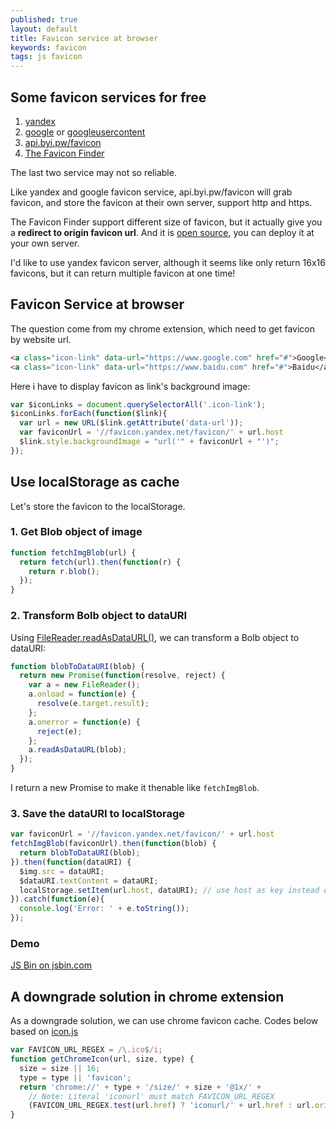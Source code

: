 ```yaml
---
published: true
layout: default
title: Favicon service at browser
keywords: favicon
tags: js favicon
---
```


## Some favicon services for free
1. [yandex](//favicon.yandex.net/favicon/google.com/yandex.ru/codepen.io/douban.com/readfree.me/dianying.fm)
2. [google](https://www.google.com/s2/favicons?domain=vdisk.weibo.com) or [googleusercontent](https://s2.googleusercontent.com/s2/favicons?domain=css-tricks.com)
3. [api.byi.pw/favicon](http://api.byi.pw/favicon)
4. [The Favicon Finder](https://icons.better-idea.org/)

The last two service may not so reliable.

Like yandex and google favicon service, api.byi.pw/favicon will grab favicon, and store the favicon at their own server, support http and https.

The Favicon Finder support different size of favicon, but it actually give you a __redirect to origin favicon url__. And it is [open source](https://github.com/mat/besticon), you can deploy it at your own server.

I'd like to use yandex favicon server, although it seems like only return 16x16 favicons, but it can return multiple favicon at one time!

## Favicon Service at browser
The question come from my chrome extension, which need to get favicon by website url.

```html
<a class="icon-link" data-url="https://www.google.com" href="#">Google</a>
<a class="icon-link" data-url="https://www.baidu.com" href="#">Baidu</a>
```

Here i have to display favicon as link's background image:

```js
var $iconLinks = document.querySelectorAll('.icon-link');
$iconLinks.forEach(function($link){
  var url = new URL($link.getAttribute('data-url'));
  var faviconUrl = '//favicon.yandex.net/favicon/' + url.host
  $link.style.backgroundImage = "url('" + faviconUrl + "')";
});

```

## Use localStorage as cache
Let's store the favicon to the localStorage.

### 1. Get Blob object of image
```js
function fetchImgBlob(url) {
  return fetch(url).then(function(r) {
    return r.blob();
  });
}
```

### 2. Transform Bolb object to dataURI
Using [FileReader.readAsDataURL()](https://developer.mozilla.org/en-US/docs/Web/API/FileReader/readAsDataURL), we can transform a Bolb object to dataURI:

```js
function blobToDataURI(blob) {
  return new Promise(function(resolve, reject) {
    var a = new FileReader();
    a.onload = function(e) {
      resolve(e.target.result);
    };
    a.onerror = function(e) {
      reject(e);
    };
    a.readAsDataURL(blob);
  });
}
```
I return a new Promise to make it thenable like `fetchImgBlob`.

### 3. Save the dataURI to localStorage
```js
var faviconUrl = '//favicon.yandex.net/favicon/' + url.host
fetchImgBlob(faviconUrl).then(function(blob) {
  return blobToDataURI(blob);
}).then(function(dataURI) {
  $img.src = dataURI;
  $dataURI.textContent = dataURI;
  localStorage.setItem(url.host, dataURI); // use host as key instead of the whole url
}).catch(function(e){
  console.log('Error: ' + e.toString());
});
```

### Demo
<a class="jsbin-embed" href="//jsbin.com/hayoku/embed?js,output">JS Bin on jsbin.com</a><script src="//static.jsbin.com/js/embed.min.js?3.40.2"></script>

## A downgrade solution in chrome extension
As a downgrade solution, we can use chrome favicon cache. Codes below based on [icon.js](chrome://resources/js/icon.js)

```js
var FAVICON_URL_REGEX = /\.ico$/i;
function getChromeIcon(url, size, type) {
  size = size || 16;
  type = type || 'favicon';
  return 'chrome://' + type + '/size/' + size + '@1x/' +
    // Note: Literal 'iconurl' must match FAVICON_URL_REGEX
    (FAVICON_URL_REGEX.test(url.href) ? 'iconurl/' + url.href : url.origin);
}
```
